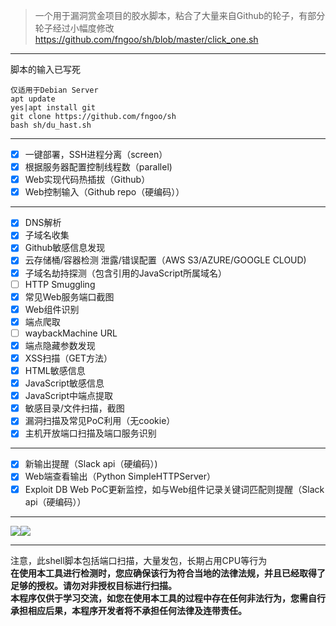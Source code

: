 >一个用于漏洞赏金项目的胶水脚本，粘合了大量来自Github的轮子，有部分轮子经过小幅度修改  
https://github.com/fngoo/sh/blob/master/click_one.sh  
***
脚本的输入已写死
```
仅适用于Debian Server  
apt update
yes|apt install git
git clone https://github.com/fngoo/sh
bash sh/du_hast.sh
```
***
- [x] 一键部署，SSH进程分离（screen）
- [x] 根据服务器配置控制线程数（parallel)
- [x] Web实现代码热插拔（Github）
- [x] Web控制输入（Github repo（硬编码））  
***
- [x] DNS解析
- [x] 子域名收集
- [x] Github敏感信息发现
- [x] 云存储桶/容器检测 泄露/错误配置（AWS S3/AZURE/GOOGLE CLOUD)
- [x] 子域名劫持探测（包含引用的JavaScript所属域名）
- [ ] HTTP Smuggling
- [x] 常见Web服务端口截图
- [x] Web组件识别
- [x] 端点爬取
- [ ] waybackMachine URL
- [x] 端点隐藏参数发现
- [x] XSS扫描（GET方法）
- [x] HTML敏感信息
- [x] JavaScript敏感信息
- [x] JavaScript中端点提取
- [x] 敏感目录/文件扫描，截图
- [x] 漏洞扫描及常见PoC利用（无cookie）
- [x] 主机开放端口扫描及端口服务识别  
***
- [x] 新输出提醒（Slack api（硬编码）)
- [x] Web端查看输出（Python SimpleHTTPServer）
- [x] Exploit DB Web PoC更新监控，如与Web组件记录关键词匹配则提醒（Slack api（硬编码））  
***
![](https://github.com/fngoo/sh/blob/master/image/example.png)![](https://github.com/fngoo/sh/blob/master/image/txt.png)  
***
注意，此shell脚本包括端口扫描，大量发包，长期占用CPU等行为  
**在使用本工具进行检测时，您应确保该行为符合当地的法律法规，并且已经取得了足够的授权。请勿对非授权目标进行扫描。**  
**本程序仅供于学习交流，如您在使用本工具的过程中存在任何非法行为，您需自行承担相应后果，本程序开发者将不承担任何法律及连带责任。**
